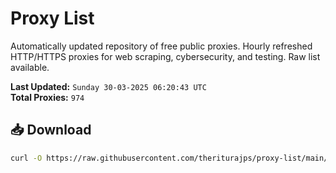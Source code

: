 # Proxy List

Automatically updated repository of free public proxies. Hourly refreshed HTTP/HTTPS proxies for web scraping, cybersecurity, and testing. Raw list available.

**Last Updated:** `Sunday 30-03-2025 06:20:43 UTC`  
**Total Proxies:** `974`

## 📥 Download
```bash
curl -O https://raw.githubusercontent.com/theriturajps/proxy-list/main/proxies.txt
